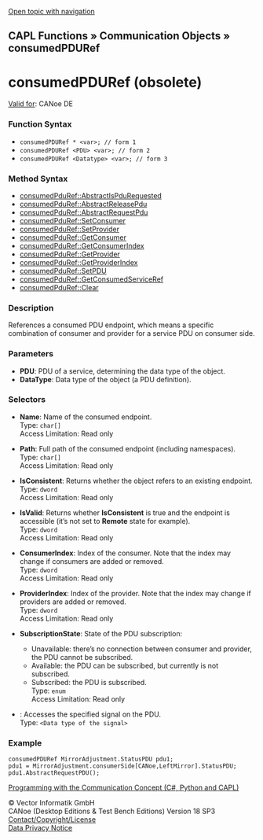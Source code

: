 [Open topic with navigation](../../../../../CANoeDEFamily.htm#Topics/CAPLFunctions/CommunicationObjects/Objects/CAPLfunctionConsumedPDURef.md)

## CAPL Functions » Communication Objects » consumedPDURef

# consumedPDURef (obsolete)

[Valid for](../../../Shared/FeatureAvailability.md): CANoe DE

### Function Syntax

- `consumedPDURef * <var>; // form 1`
- `consumedPDURef <PDU> <var>; // form 2`
- `consumedPDURef <Datatype> <var>; // form 3`

### Method Syntax

- [consumedPduRef::AbstractIsPduRequested](../Methods/CAPLfunctionConsumedPduRefAbstractIsPduRequested.md)
- [consumedPduRef::AbstractReleasePdu](../Methods/CAPLfunctionConsumedPduRefAbstractReleasePdu.md)
- [consumedPduRef::AbstractRequestPdu](../Methods/CAPLfunctionConsumedPduRefAbstractRequestPdu.md)
- [consumedPduRef::SetConsumer](../Methods/CAPLfunctionSetConsumer.md)
- [consumedPduRef::SetProvider](../Methods/CAPLfunctionSetProvider.md)
- [consumedPduRef::GetConsumer](../Methods/CAPLfunctionGetConsumer.md)
- [consumedPduRef::GetConsumerIndex](../Methods/CAPLfunctionGetConsumerIndex.md)
- [consumedPduRef::GetProvider](../Methods/CAPLfunctionGetProvider.md)
- [consumedPduRef::GetProviderIndex](../Methods/CAPLfunctionGetProviderIndex.md)
- [consumedPduRef::SetPDU](../Methods/CAPLfunctionSetPDU.md)
- [consumedPduRef::GetConsumedServiceRef](../Methods/CAPLfunctionGetConsumedServiceRef.md)
- [consumedPduRef::Clear](../Methods/CAPLfunctionClear.md)

### Description

References a consumed PDU endpoint, which means a specific combination of consumer and provider for a service PDU on consumer side.

### Parameters

- **PDU**: PDU of a service, determining the data type of the object.
- **DataType**: Data type of the object (a PDU definition).

### Selectors

- **Name**: Name of the consumed endpoint.  
  Type: `char[]`  
  Access Limitation: Read only

- **Path**: Full path of the consumed endpoint (including namespaces).  
  Type: `char[]`  
  Access Limitation: Read only

- **IsConsistent**: Returns whether the object refers to an existing endpoint.  
  Type: `dword`  
  Access Limitation: Read only

- **IsValid**: Returns whether **IsConsistent** is true and the endpoint is accessible (it’s not set to **Remote** state for example).  
  Type: `dword`  
  Access Limitation: Read only

- **ConsumerIndex**: Index of the consumer. Note that the index may change if consumers are added or removed.  
  Type: `dword`  
  Access Limitation: Read only

- **ProviderIndex**: Index of the provider. Note that the index may change if providers are added or removed.  
  Type: `dword`  
  Access Limitation: Read only

- **SubscriptionState**: State of the PDU subscription:
  - Unavailable: there’s no connection between consumer and provider, the PDU cannot be subscribed.
  - Available: the PDU can be subscribed, but currently is not subscribed.
  - Subscribed: the PDU is subscribed.  
  Type: `enum`  
  Access Limitation: Read only

- **<SignalName>**: Accesses the specified signal on the PDU.  
  Type: `<Data type of the signal>`

### Example

```plaintext
consumedPDURef MirrorAdjustment.StatusPDU pdu1;
pdu1 = MirrorAdjustment.consumerSide[CANoe,LeftMirror].StatusPDU;
pdu1.AbstractRequestPDU();
```

[Programming with the Communication Concept (C#, Python and CAPL)](../../../CANoeCANalyzer/CommunicationConcept/Programming/CCP.md)

© Vector Informatik GmbH  
CANoe (Desktop Editions & Test Bench Editions) Version 18 SP3  
[Contact/Copyright/License](../../../Shared/ContactCopyrightLicense.md)  
[Data Privacy Notice](https://www.vector.com/int/en/company/get-info/privacy-policy/)